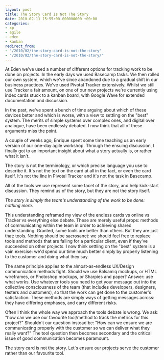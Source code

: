 ```yaml
---
layout: post
title: The Story Card Is Not The Story
date: 2010-02-11 15:55:00.000000000 +00:00
categories:
- xp
- agile
- eden
- kanban
redirect_from:
- "/2010/02/the-story-card-is-not-the-story"
- "/2010/02/the-story-card-is-not-the-story/"
---
```

At Eden we've used a number of different options for tracking work to be done on projects. In the early days we used Basecamp tasks. We then rolled our own system, which we've since abandoned due to a gradual shift in our business practices. We've used Pivotal Tracker extensively. Whilst we still use Tracker a fair amount, on one of our new projects we're currently using index cards stuck to a kanban board, with Google Wave for extended documentation and discussion.

In the past, we've spent a bunch of time arguing about which of these devices better and which is worse, with a view to settling on the "best" system. The merits of simple systems over complex ones, and digital over analogue, have been endlessly debated. I now think that all of these arguments miss the point.

A couple of weeks ago, Enrique spent some time teaching us an early version of our one-day agile workshop. Through the ensuing discussion, I finally got to an important insight about what a story actually is, or rather what it isn't.

The story is not the terminology, or which precise language you use to describe it. It's not the text on the card at all in the fact, or even the card itself. It's not the line in Pivotal Tracker and it's not the task in Basecamp.

All of the tools we use represent some facet of the story, and help kick-start discussion. They remind us of the story, but they are not the story itself. 

*The story is simply the team's understanding of the work to be done: nothing more.*

This understanding reframed my view of the endless cards vs online vs Tracker vs everything else debate. These are merely useful props: methods of communicating within the team in order to achieving shared understanding. Granted, some tools are better than others. But they are just that: tools. Nothing should be sacrosanct: we should feel free to replace tools and methods that are failing for a particular client, even if they've succeeded on other projects. I now think settling on the "best" system is a vain exercise: we'd spend our time much better simply by properly listening to the customer and doing what they say.

The same principle applies to the almost-as-endless UX/Design communication methods fight. Should we use Balsamiq mockups, or HTML wireframes, or Photoshop mockups, or Sharpies and paper? Answer: use what works. Use whatever tools you need to get your message out into the collective consciousness of the team (that includes developers, designers, testers and customers), so that the work can get done to the customer's satisfaction. These methods are simply ways of getting messages across: they have differing emphases, and carry different risks.

Often I think the whole way we approach the tools debate is wrong. We ask: "how can we use our favourite tool/method to track the metrics for this project?" Shouldn't our question instead be: "How can we ensure we are communicating properly with the customer so we can deliver what they really want?" The tool question then becomes secondary and the critical issue of good communication becomes paramount.

The story card is not the story. Let's ensure our projects serve the customer rather than our favourite tool. 

